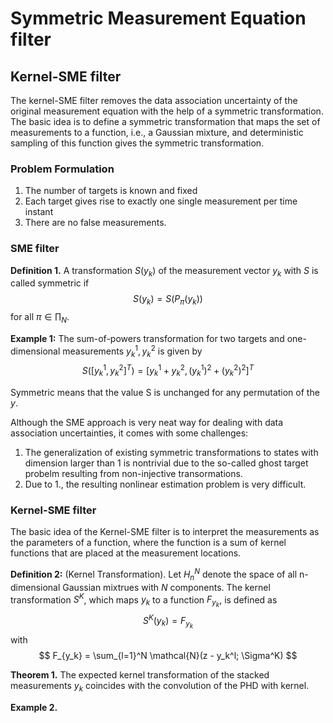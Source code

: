 # Symmetric Measurement Equation filter

## Kernel-SME filter

The kernel-SME filter removes the data association uncertainty of the original measurement equation with the help of a symmetric transformation. The basic idea is to define a symmetric transformation that maps the set of measurements to a function, i.e., a Gaussian mixture, and deterministic sampling of this function gives the symmetric transformation.


### Problem Formulation

1. The number of targets is known and fixed
2. Each target gives rise to exactly one single measurement per time instant
3. There are no false measurements.

### SME filter

**Definition 1.** A transformation $S(y_k)$ of the measurement vector $y_k$ with $S$ is called symmetric if 
$$
S(y_k) = S(P_{\pi}(y_k))
$$
for all $\pi \in \prod_N$.


**Example 1:** The sum-of-powers transformation for two targets and one-dimensional measurements $y_k^1, y_k^2$ is given by
$$
S([y_k^1,y_k^2]^T) = [y_k^1+y_k^2, (y_k^1)^2 + (y_k^2)^2]^T
$$

Symmetric means that the value S is unchanged for any permutation of the $y$.

Although the SME approach is very neat way for dealing with data association uncertainties, it comes with some challenges:

1. The generalization of existing symmetric transformations to states with dimension larger than 1 is nontrivial due to the so-called ghost target probelm resulting from non-injective transormations.
2. Due to 1., the resulting nonlinear estimation problem is very difficult.

### Kernel-SME filter

The basic idea of the Kernel-SME filter is to interpret the measurements as the parameters of a function, where the function is a sum of kernel functions that are placed at the measurement locations.


**Definition 2:** (Kernel Transformation). Let $H_n^N$ denote the space of all n-dimensional Gaussian mixtrues with $N$ components. The kernel transformation $S^K$, which maps $y_k$ to a function $F_{y_k}$, is defined as
$$
S^K (y_k) = F_{y_k}
$$
with
$$
F_{y_k} = \sum_{l=1}^N \mathcal{N}(z - y_k^l; \Sigma^K)
$$

**Theorem 1.** The expected kernel transformation of the stacked measurements $y_k$ coincides with the convolution of the PHD with kernel.

**Example 2.**
